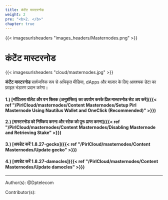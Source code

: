 ```yaml
---
title: कंटेंट मास्टरनोड
weight: 2
pre: "<b>2. </b>"
chapter: true
---
```


{{< imagesurlsheaders "images_headers/Masternodes.png" >}}



# कंटेंट मास्टरनोड


{{< imagesurlsheaders "cloud/masternodes.jpg" >}}



**कंटेंट मास्टरनोड** सार्वजनिक रूप से अधिकृत मीडिया, dApps और बाज़ार के लिए आवश्यक डेटा का फ़ाइल भंडारण प्रदान करेगा।


#### 1.) [नॉटिलस वॉलेट और वन क्लिक (अनुशंसित) का उपयोग करके प्रिल मास्टरनोड सेट अप करे]({{< ref "/PirlCloud/masternodes/Content Masternodes/Setup Pirl Masternode Using Nautilus Wallet and OneClick (Recommended)" >}})  
#### 2.) [मास्टरनोड को निष्क्रिय करना और स्टेक को पुनः प्राप्त करना]({{< ref "/PirlCloud/masternodes/Content Masternodes/Disabling Masternode and Retrieving Stake" >}})  
#### 3.) [अपडेट करें 1.8.27-gecko]({{< ref "/PirlCloud/masternodes/Content Masternodes/Update gecko" >}})  
#### 4.) [अपडेट करें 1.8.27-damocles]({{< ref "/PirlCloud/masternodes/Content Masternodes/Update damocles" >}})  
---
Author(s):
@Dptelecom


Contributor(s):
